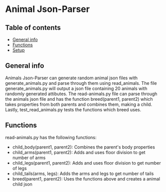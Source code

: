 # Animal Json-Parser
## Table of contents
* [General info](#general-info)
* [Functions](#functions)
* [Setup](#setup)

## General info
Animals Json-Parser can generate random animal json files  with generate_animals.py and parse through them using read_animals. The file generate_animals.py will output a json file containing 20 animals with randomly generated attibutes. The read-animals.py file can parse through the animals json file and has the function breed(parent1, parent2) which takes properties from both parents and combines them, making a child. Lastly, test_read_animals.py tests the functions which breed uses.

## Functions
read-animals.py has the following functions:
* child_body(parent1, parent2): Combines the parent's body properties
* child_arms(parent1, parent2): Adds and uses floor division to get number of arms
* child_legs(parent1, parent2): Adds and uses floor division to get number of legs
* child_tails(arms, legs): Adds the arms and legs to get number of tails
* breed(parent1, parent2): Uses the functions above and creates a animal child json